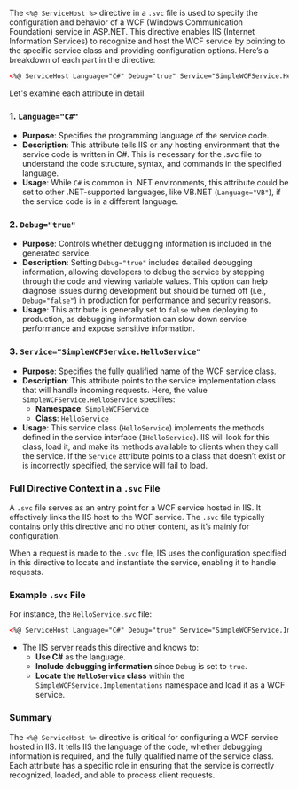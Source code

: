 The `<%@ ServiceHost %>` directive in a `.svc` file is used to specify the configuration and behavior of a WCF (Windows Communication Foundation) service in ASP.NET. This directive enables IIS (Internet Information Services) to recognize and host the WCF service by pointing to the specific service class and providing configuration options. Here’s a breakdown of each part in the directive:

```xml
<%@ ServiceHost Language="C#" Debug="true" Service="SimpleWCFService.HelloService" %>
```

Let's examine each attribute in detail.

### 1. `Language="C#"`

- **Purpose**: Specifies the programming language of the service code.
- **Description**: This attribute tells IIS or any hosting environment that the service code is written in C#. This is necessary for the .svc file to understand the code structure, syntax, and commands in the specified language.
- **Usage**: While `C#` is common in .NET environments, this attribute could be set to other .NET-supported languages, like VB.NET (`Language="VB"`), if the service code is in a different language.

### 2. `Debug="true"`

- **Purpose**: Controls whether debugging information is included in the generated service.
- **Description**: Setting `Debug="true"` includes detailed debugging information, allowing developers to debug the service by stepping through the code and viewing variable values. This option can help diagnose issues during development but should be turned off (i.e., `Debug="false"`) in production for performance and security reasons.
- **Usage**: This attribute is generally set to `false` when deploying to production, as debugging information can slow down service performance and expose sensitive information.

### 3. `Service="SimpleWCFService.HelloService"`

- **Purpose**: Specifies the fully qualified name of the WCF service class.
- **Description**: This attribute points to the service implementation class that will handle incoming requests. Here, the value `SimpleWCFService.HelloService` specifies:
  - **Namespace**: `SimpleWCFService`
  - **Class**: `HelloService`
- **Usage**: This service class (`HelloService`) implements the methods defined in the service interface (`IHelloService`). IIS will look for this class, load it, and make its methods available to clients when they call the service. If the `Service` attribute points to a class that doesn’t exist or is incorrectly specified, the service will fail to load.

### Full Directive Context in a `.svc` File

A `.svc` file serves as an entry point for a WCF service hosted in IIS. It effectively links the IIS host to the WCF service. The `.svc` file typically contains only this directive and no other content, as it’s mainly for configuration.

When a request is made to the `.svc` file, IIS uses the configuration specified in this directive to locate and instantiate the service, enabling it to handle requests. 

### Example `.svc` File

For instance, the `HelloService.svc` file:

```xml
<%@ ServiceHost Language="C#" Debug="true" Service="SimpleWCFService.Implementations.HelloService" %>
```

- The IIS server reads this directive and knows to:
  - **Use C#** as the language.
  - **Include debugging information** since `Debug` is set to `true`.
  - **Locate the `HelloService` class** within the `SimpleWCFService.Implementations` namespace and load it as a WCF service.

### Summary

The `<%@ ServiceHost %>` directive is critical for configuring a WCF service hosted in IIS. It tells IIS the language of the code, whether debugging information is required, and the fully qualified name of the service class. Each attribute has a specific role in ensuring that the service is correctly recognized, loaded, and able to process client requests.
